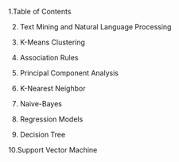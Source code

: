 1.Table of Contents 

2. Text Mining and Natural Language Processing 

3. K-Means Clustering 

4. Association Rules

5. Principal Component Analysis

6. K-Nearest Neighbor 

7. Naive-Bayes

8. Regression Models 

9. Decision Tree

10.Support Vector Machine
